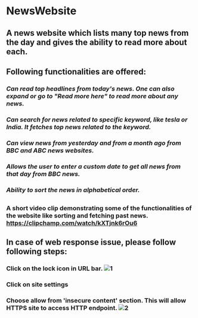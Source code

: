 # NewsWebsite
## A news website which lists many top news from the day and gives the ability to read more about each.
## Following functionalities are offered:
### *Can read top headlines from today's news. One can also expand or go to "Read more here" to read more about any news.*
### *Can search for news related to specific keyword, like tesla or India. It fetches top news related to the keyword.*
### *Can view news from yesterday and from a month ago from BBC and ABC news websites.*
### *Allows the user to enter a custom date to get all news from that day from BBC news.*
### *Ability to sort the news in alphabetical order.*
##
### A short video clip demonstrating some of the functionalities of the website like sorting and fetching past news. https://clipchamp.com/watch/kXTjnk6rOu6
##
## In case of web response issue, please follow following steps:
### Click on the lock icon in URL bar. ![1](https://user-images.githubusercontent.com/58354621/203375989-9e1d40bc-6633-4d6a-b591-a8b2c07d7c9f.png)
### Click on site settings
### Choose allow from 'insecure content' section. This will allow HTTPS site to access HTTP endpoint. ![2](https://user-images.githubusercontent.com/58354621/203376706-adeaa832-b06b-4650-86c1-219ccb20675e.png)


